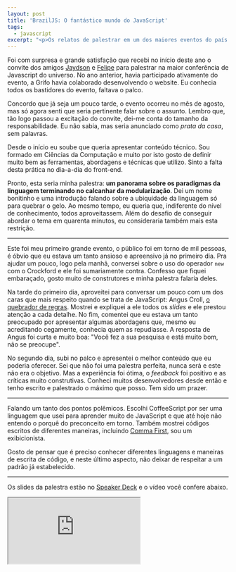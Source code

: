 ```yaml
---
layout: post
title: 'BrazilJS: O fantástico mundo do JavaScript'
tags:
  - javascript
excerpt: "<p>Os relatos de palestrar em um dos maiores eventos do país: a responsabilidade, escolha do tema, pontos polêmicas e a experiência de apresentar para cerca de mil pessoas.</p>"
---
```


Foi com surpresa e grande satisfação que recebi no início deste ano o convite dos amigos [Jaydson](http://twitter.com/jaydson) e [Felipe](http://twitter.com/felipenmoura) para palestrar na maior conferência de Javascript do universo. No ano anterior, havia participado ativamente do evento, a Grifo havia colaborado desenvolvendo o website. Eu conhecia todos os bastidores do evento, faltava o palco.

Concordo que já seja um pouco tarde, o evento ocorreu no mês de agosto, mas só agora senti que seria pertinente falar sobre o assunto. Lembro que, tão logo passou a excitação do convite, dei-me conta do tamanho da responsabilidade. Eu não sabia, mas seria anunciado como *prata da casa*, sem palavras.

Desde o início eu soube que queria apresentar conteúdo técnico. Sou formado em Ciências da Computação e muito por isto gosto de definir muito bem as ferramentas, abordagens e técnicas que utilizo. Sinto a falta desta prática no dia-a-dia do front-end.

Pronto, esta seria minha palestra: **um panorama sobre os paradigmas da linguagem terminando no calcanhar da modularização**. Dei um nome bonitinho e uma introdução falando sobre a ubiquidade da linguagem só para quebrar o gelo. Ao mesmo tempo, eu queria que, indiferente do nível de conhecimento, todos aproveitassem. Além do desafio de conseguir abordar o tema em quarenta minutos, eu consideraria também mais esta restrição.

---------------

Este foi meu primeiro grande evento, o público foi em torno de mil pessoas, é óbvio que eu estava um tanto ansioso e apreensivo já no primeiro dia. Pra ajudar um pouco, logo pela manhã, conversei sobre o uso do operador `new` com o Crockford e ele foi sumariamente contra. Confesso que fiquei embaraçado, gosto muito de construtores e minha palestra falaria deles.

Na tarde do primeiro dia, aproveitei para conversar um pouco com um dos caras que mais respeito quando se trata de JavaScript: Angus Croll, [o quebrador de regras](https://speakerdeck.com/anguscroll/break-all-the-rulez). Mostrei e expliquei a ele todos os *slides* e ele prestou atenção a cada detalhe. No fim, comentei que eu estava um tanto preocupado por apresentar algumas abordagens que, mesmo eu acreditando cegamente, conhecia quem as repudiasse. A resposta de Angus foi curta e muito boa: "Você fez a sua pesquisa e está muito bom, não se preocupe".

No segundo dia, subi no palco e apresentei o melhor conteúdo que eu poderia oferecer. Sei que não foi uma palestra perfeita, nunca será e este não era o objetivo. Mas a experiência foi ótima, o *feedback* foi positivo e as críticas muito construtivas. Conheci muitos desenvolvedores desde então e tenho escrito e palestrado o máximo que posso. Tem sido um prazer.

---------------

Falando um tanto dos pontos polêmicos. Escolhi CoffeeScript por ser uma linguagem que usei para aprender muito de JavaScript e que até hoje não entendo o porquê do preconceito em torno. Também mostrei códigos escritos de diferentes maneiras, incluindo [Comma First](https://github.com/rwaldron/idiomatic.js/pull/32), sou um exibicionista.

Gosto de pensar que é preciso conhecer diferentes linguagens e maneiras de escrita de código, e neste último aspecto, não deixar de respeitar a um padrão já estabelecido.

---------------

Os slides da palestra estão no [Speaker Deck](https://speakerdeck.com/jcemer/o-fantastico-mundo-do-javascript) e o vídeo você confere abaixo.

<div class="video-wrapper">
  <iframe src="http://www.youtube.com/embed/Zn7B-X0y5qs"></iframe>
</div>
